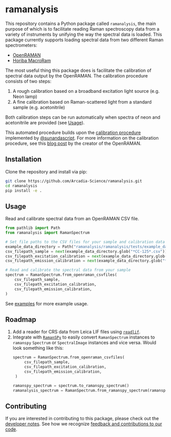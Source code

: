 # ramanalysis

This repository contains a Python package called `ramanalysis`, the main purpose of which is to facilitate reading Raman spectroscopy data from a variety of instruments by unifying the way the spectral data is loaded.
This package currently supports loading spectral data from two different Raman spectrometers:
- [OpenRAMAN](https://www.open-raman.org/)
- [Horiba MacroRam](https://www.horiba.com/usa/scientific/products/detail/action/show/Product/macroramtm-805/)

The most useful thing this package does is facilitate the calibration of spectral data output by the OpenRAMAN. The calibration procedure consists of two steps:
1. A rough calibration based on a broadband excitation light source (e.g. Neon lamp)
2. A fine calibration based on Raman-scattered light from a standard sample
   (e.g. acetonitrile)

Both calibration steps can be run automatically when spectra of neon and acetonitrile are provided (see [Usage](usage)).

This automated procedure builds upon the [calibration procedure](https://github.com/Arcadia-Science/2024-open-raman-analysis/blob/calibration/notebooks/0_generate_calibration.ipynb) implemented by [@sunandascript](https://github.com/sunandascript). For more information on the calibration procedure, see this [blog post](https://www.open-raman.org/robust-calibration-method-for-spectrometers/) by the creator of the OpenRAMAN.


## Installation

<!-- Hopefully possible in the near future...
The package is hosted on PyPI and can be installed using pip:

```bash
pip install ramanalysis
``` -->

Clone the repository and install via pip:
```bash
git clone https://github.com/Arcadia-Science/ramanalysis.git
cd ramanalysis
pip install -e .
```


## Usage

Read and calibrate spectral data from an OpenRAMAN CSV file.
```python
from pathlib import Path
from ramanalysis import RamanSpectrum

# Set file paths to the CSV files for your sample and calibration data
example_data_directory = Path("ramanalysis/ramanalysis/tests/example_data/OpenRAMAN/")
csv_filepath_sample = next(example_data_directory.glob("*CC-125*.csv"))
csv_filepath_excitation_calibration = next(example_data_directory.glob("*neon*.csv"))
csv_filepath_emission_calibration = next(example_data_directory.glob("*aceto*.csv"))

# Read and calibrate the spectral data from your sample
spectrum = RamanSpectrum.from_openraman_csvfiles(
    csv_filepath_sample,
    csv_filepath_excitation_calibration,
    csv_filepath_emission_calibration,
)
```

See [examples](docs/examples/) for more example usage.


## Roadmap
1. Add a reader for CRS data from Leica LIF files using [`readlif`](https://github.com/Arcadia-Science/readlif).
2. Integrate with [`RamanSPy`](https://ramanspy.readthedocs.io/en/latest/index.html) to easily convert `RamanSpectrum` instances to `ramanspy` `Spectrum` or `SpectralImage` instances and vice versa. Would look something like this:
   ```python
   spectrum = RamanSpectrum.from_openraman_csvfiles(
        csv_filepath_sample,
        csv_filepath_excitation_calibration,
        csv_filepath_emission_calibration,
    )

   ramanspy_spectrum = spectrum.to_ramanspy_spectrum()
   ramanalysis_spectrum = RamanSpectrum.from_ramanspy_spectrum(ramanspy_spectrum)
   ```


## Contributing

If you are interested in contributing to this package, please check out the [developer notes](docs/development.md).
See how we recognize [feedback and contributions to our code](https://github.com/Arcadia-Science/arcadia-software-handbook/blob/main/guides-and-standards/guide-credit-for-contributions.md).
